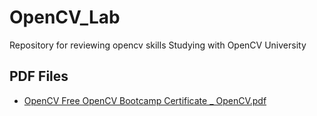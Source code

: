 # OpenCV_Lab
Repository for reviewing opencv skills
Studying with OpenCV University

## PDF Files
- [OpenCV Free OpenCV Bootcamp Certificate _ OpenCV.pdf](OpenCV%20Free%20OpenCV%20Bootcamp%20Certificate%20_%20OpenCV.pdf)
